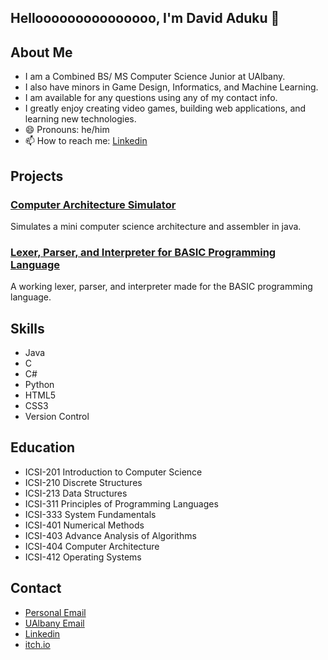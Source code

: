 ## Hellooooooooooooooo, I'm David Aduku 👋

## About Me
- I am a Combined BS/ MS Computer Science Junior at UAlbany.
- I also have minors in Game Design, Informatics, and Machine Learning.
- I am available for any questions using any of my contact info.
- I greatly enjoy creating video games, building web applications, and learning new technologies.
- 😄 Pronouns: he/him
- 📫 How to reach me: [Linkedin](https://www.linkedin.com/in/david-aduku-47a249251/)
<!--
**DavidAAwesome/DavidAAwesome** is a ✨ _special_ ✨ repository because its `README.md` (this file) appears on your GitHub profile.

Here are some ideas to get you started:

- 🔭 I’m currently working on ...
- 🌱 I’m currently learning ...
- 👯 I’m looking to collaborate on ...
- 🤔 I’m looking for help with ...
- 💬 Ask me about ...
- 📫 How to reach me: ...
- 😄 Pronouns: ...
- ⚡ Fun fact: ...
-->

## Projects
### [Computer Architecture Simulator](https://github.com/DavidAAwesome/Computer-Architecture-Simulator-in-Java)
Simulates a mini computer science architecture and assembler in java.

### [Lexer, Parser, and Interpreter for BASIC Programming Language](https://github.com/DavidAAwesome/Lexer-Parser-and-Interpreter-for-BASIC_Programming-Language)
A working lexer, parser, and interpreter made for the BASIC programming language.

## Skills
- Java
- C
- C#
- Python
- HTML5
- CSS3
- Version Control

## Education
- ICSI-201 Introduction to Computer Science
- ICSI-210 Discrete Structures
- ICSI-213 Data Structures
- ICSI-311 Principles of Programming Languages
- ICSI-333 System Fundamentals
- ICSI-401 Numerical Methods
- ICSI-403 Advance Analysis of Algorithms
- ICSI-404 Computer Architecture
- ICSI-412 Operating Systems

## Contact
- [Personal Email](davidaduku562@gmail.com)
- [UAlbany Email](ddaduku@albany.edu)
- [Linkedin](https://www.linkedin.com/in/david-aduku-47a249251/)
- [itch.io](https://davidaawesome.itch.io/)


